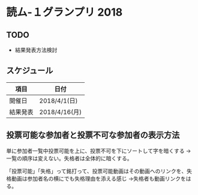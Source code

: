 # 読ム-１グランプリ 2018

## TODO

- 結果発表方法検討


## スケジュール

項目     | 日付
---------|--------------
開催日   | 2018/4/1(日)
結果発表 | 2018/4/16(月)


## 投票可能な参加者と投票不可な参加者の表示方法

単に参加者一覧中投票可能を上に、投票不可を下にソートして字を暗くする
→一覧の順序は変えない。失格者は全体的に暗くする。

「投票可能」「失格」って銘打って、投票可能動画はその動画へのリンクを、失格動画は参加者名の横にでも失格理由を添える感じ
→失格者も動画リンクをはる。

